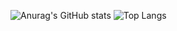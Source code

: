 




![Anurag's GitHub stats](https://github-readme-stats.vercel.app/api?username=anuraghazra&show_icons=true) ![Top Langs](https://github-readme-stats.vercel.app/api/top-langs/?username=anuraghazra&layout=compact)
